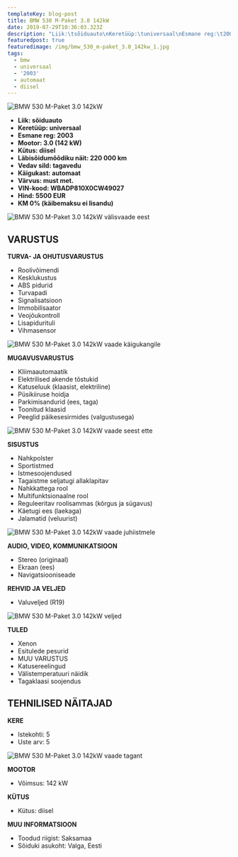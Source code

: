 ```yaml
---
templateKey: blog-post
title: BMW 530 M-Paket 3.0 142kW
date: 2019-07-29T10:36:03.323Z
description: "Liik:\tsõiduauto\nKeretüüp:\tuniversaal\nEsmane reg:\t2003\nMootor:\t3.0 (142 kW)\nKütus:\tdiisel\nLäbisõidumõõdiku näit:\t220 000 km\nVedav sild:\ttagavedu\nKäigukast:\tautomaat\nVärvus:\tmust met.\nVIN-kood:\tWBADP810X0CW49027\nHind:\t5500 EUR\nKM 0% (käibemaksu ei lisandu)"
featuredpost: true
featuredimage: /img/bmw_530_m-paket_3.0_142kw_1.jpg
tags:
  - bmw
  - universaal
  - '2003'
  - automaat
  - diisel
---
```

![BMW 530 M-Paket 3.0 142kW](/img/bmw_530_m-paket_3.0_142kw_1.jpg "BMW 530 M-Paket 3.0 142kW")

* **Liik:	sõiduauto**
* **Keretüüp:	universaal**
* **Esmane reg:	2003**
* **Mootor:	3.0 (142 kW)**
* **Kütus:	diisel**
* **Läbisõidumõõdiku näit:	220 000 km**
* **Vedav sild:	tagavedu**
* **Käigukast:	automaat**
* **Värvus:	must met.**
* **VIN-kood:	WBADP810X0CW49027**
* **Hind:	5500 EUR**
* **KM 0% (käibemaksu ei lisandu)**

![BMW 530 M-Paket 3.0 142kW välisvaade eest](/img/bmw_530_m-paket_3.0_142kw_2.jpg "BMW 530 M-Paket 3.0 142kW välisvaade eest")

## VARUSTUS

**TURVA- JA OHUTUSVARUSTUS**

* Roolivõimendi
* Kesklukustus
* ABS pidurid
* Turvapadi
* Signalisatsioon
* Immobilisaator
* Veojõukontroll
* Lisapidurituli
* Vihmasensor

![BMW 530 M-Paket 3.0 142kW vaade käigukangile](/img/bmw_530_m-paket_3.0_142kw_8.jpg "BMW 530 M-Paket 3.0 142kW vaade käigukangile")

**MUGAVUSVARUSTUS**

* Kliimaautomaatik
* Elektrilised akende tõstukid
* Katuseluuk (klaasist, elektriline)
* Püsikiiruse hoidja
* Parkimisandurid (ees, taga)
* Toonitud klaasid
* Peeglid päikesesirmides (valgustusega)

![BMW 530 M-Paket 3.0 142kW vaade seest ette](/img/bmw_530_m-paket_3.0_142kw_9.jpg "BMW 530 M-Paket 3.0 142kW vaade seest ette")

**SISUSTUS**

* Nahkpolster
* Sportistmed
* Istmesoojendused
* Tagaistme seljatugi allaklapitav
* Nahkkattega rool
* Multifunktsionaalne rool
* Reguleeritav roolisammas (kõrgus ja sügavus)
* Käetugi ees (laekaga)
* Jalamatid (veluurist)

![BMW 530 M-Paket 3.0 142kW vaade juhiistmele](/img/bmw_530_m-paket_3.0_142kw_6.jpg "BMW 530 M-Paket 3.0 142kW vaade juhiistmele")

**AUDIO, VIDEO, KOMMUNIKATSIOON**

* Stereo (originaal)
* Ekraan (ees)
* Navigatsiooniseade

**REHVID JA VELJED**

* Valuveljed (R19)

![BMW 530 M-Paket 3.0 142kW veljed](/img/bmw_530_m-paket_3.0_142kw_4.jpg "BMW 530 M-Paket 3.0 142kW veljed")

**TULED**

* Xenon
* Esitulede pesurid
* MUU VARUSTUS
* Katusereelingud
* Välistemperatuuri näidik
* Tagaklaasi soojendus

## TEHNILISED NÄITAJAD

**KERE**

* Istekohti:	5
* Uste arv:	5

![BMW 530 M-Paket 3.0 142kW vaade tagant](/img/bmw_530_m-paket_3.0_142kw_10.jpg "BMW 530 M-Paket 3.0 142kW vaade tagant")

**MOOTOR**

* Võimsus:	142 kW

**KÜTUS**

* Kütus:	diisel

**MUU INFORMATSIOON**

* Toodud riigist: Saksamaa
* Sõiduki asukoht: Valga, Eesti
